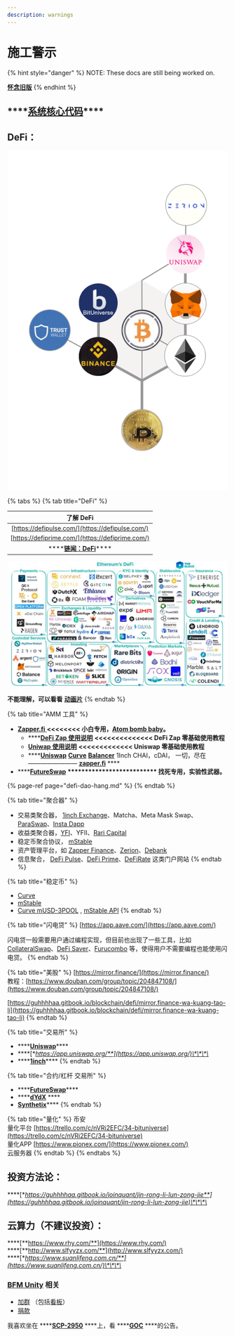 ```yaml
---
description: warnings
---
```


# 施工警示

{% hint style="danger" %}
NOTE: These docs are still being worked on.        
  
   [**怀念旧版**](https://guhhhhaa.gitbook.io/bfm-unity-doc-v1/)
{% endhint %}

##                      ****[**系统核心代码**](https://guhhhhaa.gitbook.io/bfm/ruan-jian-bfm-on-python)\*\*\*\*

## **DeFi：**

![&#x8FD9;&#x4E2A;&#x5C31;&#x662F;&#x4E00;&#x4E2A;&#x6700;&#x7B80;&#x5355;&#x7684;&#x4EA4;&#x6613;&#x7CFB;&#x7EDF;&#x4E86;&#xFF0C;&#x5C0F;&#x7F16;&#x4E5F;&#x89C9;&#x5F97;&#x4E0D;&#x53EF;&#x601D;&#x8BAE;&#xFF0C;&#x770B;&#x5B8C;&#x4F60;&#x4EEC;&#x5B66;&#x4F1A;&#x4E86;&#x5417;](.gitbook/assets/ping-mu-kuai-zhao-20201221-xia-wu-12.30.52.png)

{% tabs %}
{% tab title="DeFi" %}


| 了解 DeFi |
| :---: |
| [https://defipulse.com/](https://defipulse.com/) |
| [https://defiprime.com/](https://defiprime.com/) |
| \*\*\*\*[**链闻：DeFi**](https://www.chainnews.com/tag_9336.htm)\*\*\*\* |

![](.gitbook/assets/0_f4drzr5wsbt3fbdw.jpeg)

**不能理解，可以看看** [**动画片**](https://www.agefans.tv/play/20200054?playid=2_1)
{% endtab %}

{% tab title="AMM 工具" %}


* [**Zapper.fi** ](https://www.zapper.fi/)**&lt;&lt;&lt;&lt;&lt;&lt;&lt;&lt;   小白专用，**[**Atom bomb baby**](https://music.163.com/song?id=567215077&userid=273670441)**。**
  * \*\*\*\*[**DeFi Zap 使用说明**](https://www.fmz.com/bbs-topic/5371)  **&lt;&lt;&lt;&lt;&lt;&lt;&lt;&lt;&lt;&lt;&lt;&lt;&lt;&lt;   DeFi Zap 零基础使用教程**
  * [**Uniwap    使用说明**](https://www.chainnews.com/articles/522868612900.htm)   **&lt;&lt;&lt;&lt;&lt;&lt;&lt;&lt;&lt;&lt;&lt;&lt;&lt;   Uniswap 零基础使用教程**
  * \*\*\*\*[**Uniswap**](https://app.uniswap.org/) [**Curve**](https://www.curve.com/) [**Balancer**](https://balancer.finance/) 1Inch CHAI，cDAI， 一切，尽在———————— [**zapper.fi**](https://zapper.fi) ****
* \*\*\*\*[**FutureSwap**](https://exchange.futureswap.com/?src=0x6c5bfa4A535ab2B742520056C4A1912853C8f5B3)  **\*\*\*\*\*\*\*\*\*\*\*\*\*\*\*\*\*\*\*\*\*\*\*\*\*\*    找死专用，实验性武器。**

{% page-ref page="defi-dao-hang.md" %}
{% endtab %}

{% tab title="聚合器" %}
* 交易类聚合器， [1inch Exchange](https://1inch.exchange/)、Matcha、Meta Mask Swap、[ParaSwap](https://paraswap.io/#/)、[Insta Dapp](https://defi.instadapp.io/) 
* 收益类聚合器，[YFI](https://yearn.finance/)、YFII、[Rari Capital](https://app.rari.capital/)
* 稳定币聚合协议， [mStable](https://mstable.app/)
* 资产管理平台，如 [Zapper Finance](https://zapper.fi/)、[Zerion](https://zerion.io/)、[Debank](https://debank.com/)
* 信息聚合， [DeFi Pulse](https://defipulse.com/)、[DeFi Prime](https://defiprime.com/)、[DeFiRate](https://defirate.com/) 这类门户网站
{% endtab %}

{% tab title="稳定币" %}
* [Curve](https://www.curve.fi/)
* [mStable](https://mstable.app/#/save)
* [Curve mUSD-3POOL](https://www.curve.fi/musd/deposit) , [mStable API](https://mstable.app/#/earn/curve-musd-3pool)
{% endtab %}

{% tab title="闪电贷" %}
[https://app.aave.com/](https://app.aave.com/)

闪电贷一般需要用户通过编程实现，但目前也出现了一些工具，比如 [CollateralSwap](https://collateralswap.com/)、[DeFi Saver](https://app.defisaver.com/)、[Furucombo](https://furucombo.app/) 等，使得用户不需要编程也能使用闪电贷。
{% endtab %}

{% tab title="美股" %}
[https://mirror.finance/](https://mirror.finance/)  
教程：[https://www.douban.com/group/topic/204847108/](https://www.douban.com/group/topic/204847108/)

[https://guhhhhaa.gitbook.io/blockchain/defi/mirror.finance-wa-kuang-tao-li](https://guhhhhaa.gitbook.io/blockchain/defi/mirror.finance-wa-kuang-tao-li)
{% endtab %}

{% tab title="交易所" %}
* \*\*\*\*[**Uniswap**](https://uniswapdex.com/)\*\*\*\*
* \*\*\*\*[**https://app.uniswap.org/**](https://app.uniswap.org/)\*\*\*\*
* \*\*\*\*[**1inch**](https://1inch.exchange/)\*\*\*\*
{% endtab %}

{% tab title="合约/杠杆 交易所" %}
* \*\*\*\*[**FutureSwap**](https://exchange.futureswap.com/?src=0x6c5bfa4A535ab2B742520056C4A1912853C8f5B3)\*\*\*\*
* \*\*\*\*[**dYdX**](https://dydx.exchange/) ****
* [**Synthetix**](https://synthetix.io/)\*\*\*\*
{% endtab %}

{% tab title="量化" %}
币安   
量化平台 [https://trello.com/c/nVRi2EFC/34-bituniverse](https://trello.com/c/nVRi2EFC/34-bituniverse)  
量化APP [https://www.pionex.com/](https://www.pionex.com/)  
云服务器
{% endtab %}
{% endtabs %}

## **投资方法论：**

\*\*\*\*[**https://guhhhhaa.gitbook.io/joinquant/jin-rong-li-lun-zong-jie**](https://guhhhhaa.gitbook.io/joinquant/jin-rong-li-lun-zong-jie)\*\*\*\*

## **云算力（不建议投资）：**

\*\*\*\*[**https://www.rhy.com/**](https://www.rhy.com/)  
****[**http://www.slfyyzx.com/**](http://www.slfyyzx.com/)  
****[**https://www.suanlifeng.com.cn/**](https://www.suanlifeng.com.cn/)\*\*\*\*

### [BFM Unity](https://guhhhhaa.gitbook.io/bfm/) 相关

* [加群](https://guhhhhaa.gitbook.io/bfm/ru-he-jia-ru-wo-men-de-tao-lun-qun-zu) （包括[看板](https://trello.com/b/z4aDgNAL/todolist)）
* [捐款](https://guhhhhaa.gitbook.io/bfm/juan-zeng-da-shang)

我喜欢坐在 ****[**SCP-2950**](https://www.bilibili.com/video/BV1ts411g7Qw) ****上，看 ****[**GOC**](https://www.bilibili.com/video/BV1gW411J7eP) ****的公告。

